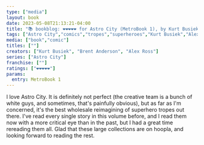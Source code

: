 ```yaml
---
type: ["media"]
layout: book
date: 2023-05-08T21:13:21-04:00
title: "📚 bookblog: ❤️❤️❤️❤️❤️ for Astro City (MetroBook 1), by Kurt Busiek, Brent Anderson, and Alex Ross"
tags: ["Astro City","comics","tropes","superheroes","Kurt Busiek","Alex Ross","Brent Anderson"]
media: ["book","comic"]
titles: [""]
creators: ["Kurt Busiek", "Brent Anderson", "Alex Ross"]
series: ["Astro City"]
franchise: [""]
ratings: ["❤️❤️❤️❤️❤️"]
params:
  entry: MetroBook 1
---
```

I love Astro City. It is definitely not perfect (the creative team is a bunch of white guys, and sometimes, that's painfully obvious), but as far as I'm concerned, it's the best wholesale reimagining of superhero tropes out there. I've read every single story in this volume before, and I read them now with a more critical eye than in the past, but I had a great time rereading them all. Glad that these large collections are on hoopla, and looking forward to reading the rest.
